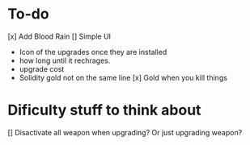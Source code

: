 # To-do
[x] Add Blood Rain
[] Simple UI
  - Icon of the upgrades once they are installed
  - how long until it rechrages.
  - upgrade cost
  - Solidity gold not on the same line
[x] Gold when you kill things

# Dificulty stuff to think about
[] Disactivate all weapon when upgrading? Or just upgrading weapon?